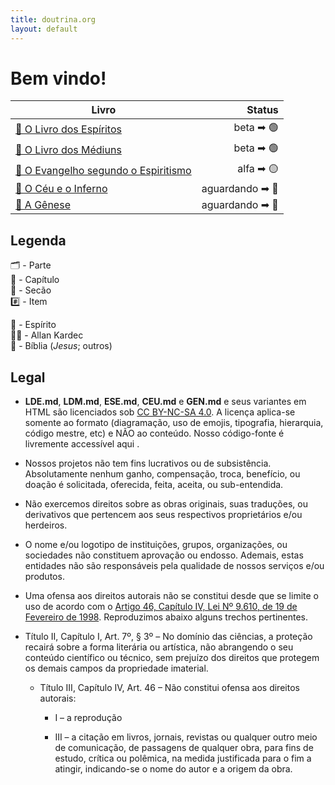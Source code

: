 ```yaml
---
title: doutrina.org
layout: default
---
```


# Bem vindo!

| Livro  |  Status  | 
| --- | ---: |
| <a href="./1LDE.html" title="o livro dos espíritos">📘 O Livro dos Espíritos</a>   | beta ➡ 🟢 |
| <a href="./2LDM.html" title="o livro dos médiuns">📙 O Livro dos Médiuns</a>   | beta ➡ 🟢 |
| <a href="./3ESE.html" title="o evangelho segundo o espiritismo">📗 O Evangelho segundo o Espiritismo</a>   | alfa ➡ 🟡 |
| <a href="./4CEU.html" title="o céu e o inferno">📕 O Céu e o Inferno</a>   | aguardando ➡ 🔴 |
| <a href="./5GEN.html" title="a gênese">📓 A Gênese</a>   | aguardando ➡ 🔴 |

## Legenda

🗂️ - Parte  
📑 - Capítulo  
📃 - Secão  
#️⃣ - Item  

👻 - Espírito  
👴🏼 - Allan Kardec  
📜 - Bíblia (*Jesus*; outros)

## Legal

- **LDE.md**, **LDM.md**, **ESE.md**, **CEU.md** e **GEN.md**  e seus variantes em HTML são licenciados sob [CC BY-NC-SA 4.0](https://creativecommons.org/licenses/by-nc-sa/4.0/deed.pt_BR). A licença aplica-se somente ao formato (diagramação, uso de emojis, tipografia, hierarquia, código mestre, etc) e NÃO ao conteúdo. Nosso código-fonte é livremente accessível aqui [](https://github.com/sergioSHKLR).

- Nossos projetos não tem fins lucrativos ou de subsistência. Absolutamente nenhum ganho, compensação, troca, benefício, ou doação é solicitada, oferecida, feita, aceita, ou sub-entendida.

- Não exercemos direitos sobre as obras originais, suas traduções, ou derivativos que pertencem aos seus respectivos proprietários e/ou herdeiros.

- O nome e/ou logotipo de instituições, grupos, organizações, ou sociedades não constituem aprovação ou endosso. Ademais, estas entidades não são responsáveis pela qualidade de nossos serviços e/ou produtos.

- Uma ofensa aos direitos autorais não se constitui desde que se limite o uso de acordo com o [Artigo 46, Capítulo IV, Lei Nº 9.610, de 19 de Fevereiro de 1998](http://www.planalto.gov.br/ccivil_03/leis/l9610.htm#:~:text=Art.%2046.%20N%C3%A3o%20constitui%20ofensa%20aos%20direitos%20autorais%3A). Reproduzimos abaixo alguns trechos pertinentes.

 - Título II, Capítulo I, Art. 7º, § 3º – No domínio das ciências, a proteção recairá sobre a forma literária ou artística, não abrangendo o seu conteúdo científico ou técnico, sem prejuízo dos direitos que protegem os demais campos da propriedade imaterial.

    - Título III, Capítulo IV, Art. 46 – Não constitui ofensa aos direitos autorais:

       - I – a reprodução

       - III – a citação em livros, jornais, revistas ou qualquer outro meio de comunicação, de passagens de qualquer obra, para fins de estudo, crítica ou polêmica, na medida justificada para o fim a atingir, indicando-se o nome do autor e a origem da obra.
  

